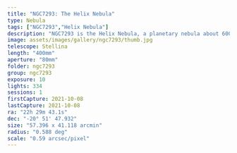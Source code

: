 ```yaml
---
title: "NGC7293: The Helix Nebula"
type: Nebula
tags: ["NGC7293","Helix Nebula"]
description: "NGC7293 is the Helix Nebula, a planetary nebula about 600 - 700 light years from Earth. It's distinctive shape has given it the nicknames 'Eye of God' and 'Eye of Sauron.' From my location it never rises more than 30 degrees above the horizon so it was a tricky one to observe."
image: assets/images/gallery/ngc7293/thumb.jpg
telescope: Stellina
length: "400mm"
aperture: "80mm"
folder: ngc7293
group: ngc7293
exposure: 10
lights: 334
sessions: 1
firstCapture: 2021-10-08 
lastCapture: 2021-10-08
ra: "22h 29m 43.1s"
dec: "-20° 51' 47.932"
size: "57.396 x 41.118 arcmin"
radius: "0.588 deg"
scale: "0.59 arcsec/pixel"
---
```

